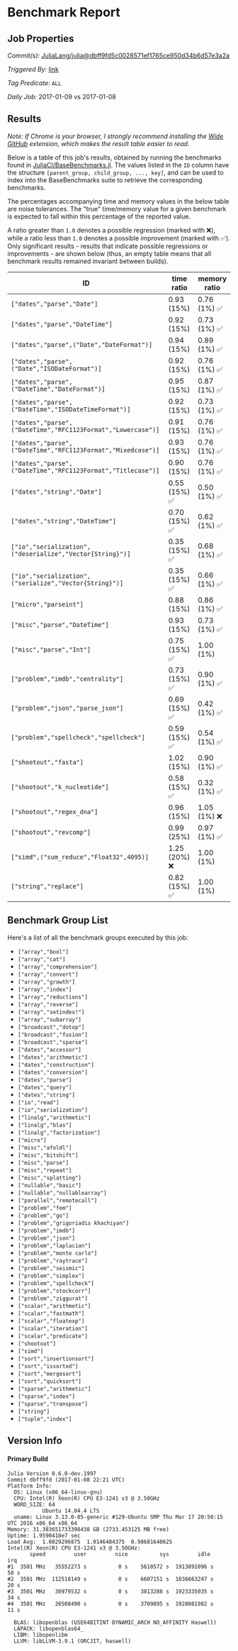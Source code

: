 # Benchmark Report

## Job Properties

*Commit(s):* [JuliaLang/julia@dbff9fd5c0028571ef1765ce950d34b6d57e3a2a](https://github.com/JuliaLang/julia/commit/dbff9fd5c0028571ef1765ce950d34b6d57e3a2a)

*Triggered By:* [link](https://github.com/JuliaLang/julia/commit/dbff9fd5c0028571ef1765ce950d34b6d57e3a2a#commitcomment-20402472)

*Tag Predicate:* `ALL`

*Daily Job:* 2017-01-09 vs 2017-01-08

## Results

*Note: If Chrome is your browser, I strongly recommend installing the [Wide GitHub](https://chrome.google.com/webstore/detail/wide-github/kaalofacklcidaampbokdplbklpeldpj?hl=en)
extension, which makes the result table easier to read.*

Below is a table of this job's results, obtained by running the benchmarks found in
[JuliaCI/BaseBenchmarks.jl](https://github.com/JuliaCI/BaseBenchmarks.jl). The values
listed in the `ID` column have the structure `[parent_group, child_group, ..., key]`,
and can be used to index into the BaseBenchmarks suite to retrieve the corresponding
benchmarks.

The percentages accompanying time and memory values in the below table are noise tolerances. The "true"
time/memory value for a given benchmark is expected to fall within this percentage of the reported value.

A ratio greater than `1.0` denotes a possible regression (marked with :x:), while a ratio less
than `1.0` denotes a possible improvement (marked with :white_check_mark:). Only significant results - results
that indicate possible regressions or improvements - are shown below (thus, an empty table means that all
benchmark results remained invariant between builds).

| ID | time ratio | memory ratio |
|----|------------|--------------|
| `["dates","parse","Date"]` | 0.93 (15%)  | 0.76 (1%) :white_check_mark: |
| `["dates","parse","DateTime"]` | 0.92 (15%)  | 0.73 (1%) :white_check_mark: |
| `["dates","parse",("Date","DateFormat")]` | 0.94 (15%)  | 0.89 (1%) :white_check_mark: |
| `["dates","parse",("Date","ISODateFormat")]` | 0.92 (15%)  | 0.76 (1%) :white_check_mark: |
| `["dates","parse",("DateTime","DateFormat")]` | 0.95 (15%)  | 0.87 (1%) :white_check_mark: |
| `["dates","parse",("DateTime","ISODateTimeFormat")]` | 0.92 (15%)  | 0.73 (1%) :white_check_mark: |
| `["dates","parse",("DateTime","RFC1123Format","Lowercase")]` | 0.91 (15%)  | 0.76 (1%) :white_check_mark: |
| `["dates","parse",("DateTime","RFC1123Format","Mixedcase")]` | 0.93 (15%)  | 0.76 (1%) :white_check_mark: |
| `["dates","parse",("DateTime","RFC1123Format","Titlecase")]` | 0.90 (15%)  | 0.76 (1%) :white_check_mark: |
| `["dates","string","Date"]` | 0.55 (15%) :white_check_mark: | 0.50 (1%) :white_check_mark: |
| `["dates","string","DateTime"]` | 0.70 (15%) :white_check_mark: | 0.62 (1%) :white_check_mark: |
| `["io","serialization",("deserialize","Vector{String}")]` | 0.35 (15%) :white_check_mark: | 0.68 (1%) :white_check_mark: |
| `["io","serialization",("serialize","Vector{String}")]` | 0.35 (15%) :white_check_mark: | 0.66 (1%) :white_check_mark: |
| `["micro","parseint"]` | 0.88 (15%)  | 0.86 (1%) :white_check_mark: |
| `["misc","parse","DateTime"]` | 0.93 (15%)  | 0.73 (1%) :white_check_mark: |
| `["misc","parse","Int"]` | 0.75 (15%) :white_check_mark: | 1.00 (1%)  |
| `["problem","imdb","centrality"]` | 0.73 (15%) :white_check_mark: | 0.90 (1%) :white_check_mark: |
| `["problem","json","parse_json"]` | 0.69 (15%) :white_check_mark: | 0.42 (1%) :white_check_mark: |
| `["problem","spellcheck","spellcheck"]` | 0.59 (15%) :white_check_mark: | 0.54 (1%) :white_check_mark: |
| `["shootout","fasta"]` | 1.02 (15%)  | 0.90 (1%) :white_check_mark: |
| `["shootout","k_nucleotide"]` | 0.58 (15%) :white_check_mark: | 0.32 (1%) :white_check_mark: |
| `["shootout","regex_dna"]` | 0.96 (15%)  | 1.05 (1%) :x: |
| `["shootout","revcomp"]` | 0.99 (25%)  | 0.97 (1%) :white_check_mark: |
| `["simd",("sum_reduce","Float32",4095)]` | 1.25 (20%) :x: | 1.00 (1%)  |
| `["string","replace"]` | 0.82 (15%) :white_check_mark: | 1.00 (1%)  |

## Benchmark Group List

Here's a list of all the benchmark groups executed by this job:

- `["array","bool"]`
- `["array","cat"]`
- `["array","comprehension"]`
- `["array","convert"]`
- `["array","growth"]`
- `["array","index"]`
- `["array","reductions"]`
- `["array","reverse"]`
- `["array","setindex!"]`
- `["array","subarray"]`
- `["broadcast","dotop"]`
- `["broadcast","fusion"]`
- `["broadcast","sparse"]`
- `["dates","accessor"]`
- `["dates","arithmetic"]`
- `["dates","construction"]`
- `["dates","conversion"]`
- `["dates","parse"]`
- `["dates","query"]`
- `["dates","string"]`
- `["io","read"]`
- `["io","serialization"]`
- `["linalg","arithmetic"]`
- `["linalg","blas"]`
- `["linalg","factorization"]`
- `["micro"]`
- `["misc","afoldl"]`
- `["misc","bitshift"]`
- `["misc","parse"]`
- `["misc","repeat"]`
- `["misc","splatting"]`
- `["nullable","basic"]`
- `["nullable","nullablearray"]`
- `["parallel","remotecall"]`
- `["problem","fem"]`
- `["problem","go"]`
- `["problem","grigoriadis khachiyan"]`
- `["problem","imdb"]`
- `["problem","json"]`
- `["problem","laplacian"]`
- `["problem","monte carlo"]`
- `["problem","raytrace"]`
- `["problem","seismic"]`
- `["problem","simplex"]`
- `["problem","spellcheck"]`
- `["problem","stockcorr"]`
- `["problem","ziggurat"]`
- `["scalar","arithmetic"]`
- `["scalar","fastmath"]`
- `["scalar","floatexp"]`
- `["scalar","iteration"]`
- `["scalar","predicate"]`
- `["shootout"]`
- `["simd"]`
- `["sort","insertionsort"]`
- `["sort","issorted"]`
- `["sort","mergesort"]`
- `["sort","quicksort"]`
- `["sparse","arithmetic"]`
- `["sparse","index"]`
- `["sparse","transpose"]`
- `["string"]`
- `["tuple","index"]`

## Version Info

#### Primary Build

```
Julia Version 0.6.0-dev.1997
Commit dbff9fd (2017-01-08 22:21 UTC)
Platform Info:
  OS: Linux (x86_64-linux-gnu)
  CPU: Intel(R) Xeon(R) CPU E3-1241 v3 @ 3.50GHz
  WORD_SIZE: 64
           Ubuntu 14.04.4 LTS
  uname: Linux 3.13.0-85-generic #129-Ubuntu SMP Thu Mar 17 20:50:15 UTC 2016 x86_64 x86_64
Memory: 31.383651733398438 GB (2733.453125 MB free)
Uptime: 1.9590418e7 sec
Load Avg:  1.0029296875  1.0146484375  0.98681640625
Intel(R) Xeon(R) CPU E3-1241 v3 @ 3.50GHz: 
       speed         user         nice          sys         idle          irq
#1  3501 MHz   35552273 s          0 s    5610572 s  1913891096 s         58 s
#2  3501 MHz  112518149 s          0 s    6607151 s  1836663247 s         20 s
#3  3501 MHz   30979532 s          0 s    3813288 s  1923335035 s         34 s
#4  3501 MHz   26508490 s          0 s    3709895 s  1928081982 s         11 s

  BLAS: libopenblas (USE64BITINT DYNAMIC_ARCH NO_AFFINITY Haswell)
  LAPACK: libopenblas64_
  LIBM: libopenlibm
  LLVM: libLLVM-3.9.1 (ORCJIT, haswell)

```
